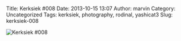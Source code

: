 Title: Kerksiek #008
Date: 2013-10-15 13:07
Author: marvin
Category: Uncategorized
Tags: kerksiek, photography, rodinal, yashicat3
Slug: kerksiek-008

![Kerksiek \#008]({static}/images/10289242153_fd7c814f7f_b.jpg)

